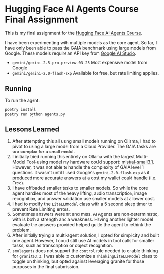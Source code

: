 # Hugging Face AI Agents Course Final Assignment

This is my final assignment for the [Hugging Face AI Agents Course](https://huggingface.co/learn/agents-course/unit0/introduction).


I have been experimenting with multiple models as the core agent.  So far, I have only been able to pass the GAIA benchmark using large models from Google.  These models require an API key from [Google AI Studio](https://aistudio.google.com/).
- `gemini/gemini-2.5-pro-preview-03-25` Most expensive model from Google
- `gemini/gemini-2.0-flash-exp`  Available for free, but rate limiting applies.

## Running

To run the agent:  
```bash
poetry install
poetry run python agents.py
```

## Lessons Learned

1. After attempting this all using small models running on Ollama, I had to pivot to using a large model from a Cloud Provider.  The GAIA tasks are too complex for a small model.  
2. I initially tried running this entirely on Ollama with the largest Multi-Model Tool-using model my hardware could support: [mistral-small3.1](https://ollama.com/library/mistral-small3.1).  However, it was not able to handle the complexity of GAIA level 1 questions, it wasn't until I used Google's `gemini-2.0-flash-exp` as it produced more accurate answers at a cost my wallet could handle (i.e. Free).
4. I have offloaded smaller tasks to smaller models.  So while the core agent handles most of the heavy lifting, audio transcription, image recognition, and answer validation use smaller models at a lower cost.
5. I had to modify the `LiteLLMModel` class with a 5 second sleep timer to prevent Rate Limiting errors.
6. Sometimes answers were hit and miss.  AI Agents are non-deterministic, with is both a strength and a weakness.  Having another lighter model evaluate the answers provided helped guide the agent to rethink the problem.
7. After initially trying a multi-agent solution, I opted for simplicity and built one agent.  However, I could still use AI models in tool calls for smaller tasks, such as transcription or object recognition.  
8. `smolagents` does not support the `control` role needed to enable thinking for `granite3.3`.  I was able to customize a `ThinkingLiteLLMModel` class to toggle on thinking, but opted against leveraging granite for those purposes in the final submission.
